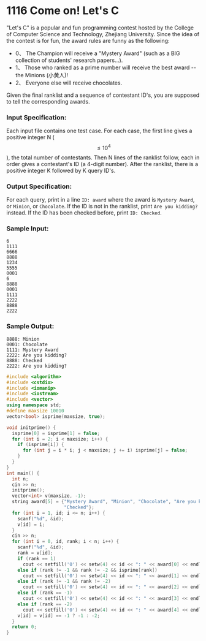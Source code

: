 # 1116 Come on! Let's C
"Let's C" is a popular and fun programming contest hosted by the College of Computer Science and Technology, Zhejiang University. Since the idea of the contest is for fun, the award rules are funny as the following:

- 0、 The Champion will receive a "Mystery Award" (such as a BIG collection of students' research papers...).
- 1、 Those who ranked as a prime number will receive the best award -- the Minions (小黄人)!
- 2、 Everyone else will receive chocolates.

Given the final ranklist and a sequence of contestant ID's, you are supposed to tell the corresponding awards.

### Input Specification:

Each input file contains one test case. For each case, the first line gives a positive integer N ($$\le 10^4$$), the total number of contestants. Then N lines of the ranklist follow, each in order gives a contestant's ID (a 4-digit number). After the ranklist, there is a positive integer K followed by K query ID's.

### Output Specification:

For each query, print in a line `ID: award` where the award is `Mystery Award`, or `Minion`, or `Chocolate`. If the ID is not in the ranklist, print `Are you kidding?` instead. If the ID has been checked before, print `ID: Checked`.

### Sample Input:
```in
6
1111
6666
8888
1234
5555
0001
6
8888
0001
1111
2222
8888
2222
```

### Sample Output:
```out
8888: Minion
0001: Chocolate
1111: Mystery Award
2222: Are you kidding?
8888: Checked
2222: Are you kidding?
```

```cpp
#include <algorithm>
#include <cstdio>
#include <iomanip>
#include <iostream>
#include <vector>
using namespace std;
#define maxsize 10010
vector<bool> isprime(maxsize, true);

void initprime() {
  isprime[0] = isprime[1] = false;
  for (int i = 2; i < maxsize; i++) {
    if (isprime[i]) {
      for (int j = i * i; j < maxsize; j += i) isprime[j] = false;
    }
  }
}
int main() {
  int n;
  cin >> n;
  initprime();
  vector<int> v(maxsize, -1);
  string award[5] = {"Mystery Award", "Minion", "Chocolate", "Are you kidding?",
                     "Checked"};
  for (int i = 1, id; i <= n; i++) {
    scanf("%d", &id);
    v[id] = i;
  }
  cin >> n;
  for (int i = 0, id, rank; i < n; i++) {
    scanf("%d", &id);
    rank = v[id];
    if (rank == 1)
      cout << setfill('0') << setw(4) << id << ": " << award[0] << endl;
    else if (rank != -1 && rank != -2 && isprime[rank])
      cout << setfill('0') << setw(4) << id << ": " << award[1] << endl;
    else if (rank != -1 && rank != -2)
      cout << setfill('0') << setw(4) << id << ": " << award[2] << endl;
    else if (rank == -1)
      cout << setfill('0') << setw(4) << id << ": " << award[3] << endl;
    else if (rank == -2)
      cout << setfill('0') << setw(4) << id << ": " << award[4] << endl;
    v[id] = v[id] == -1 ? -1 : -2;
  }
  return 0;
}
```